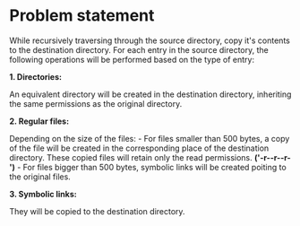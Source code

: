 # Problem statement

While recursively traversing through the source directory, copy it's contents to the destination directory. For each entry in the source directory, the following operations will be performed based on the type of entry:

**1. Directories:**

An equivalent directory will be created in the destination directory, inheriting the same permissions as the original directory.

**2. Regular files:**

Depending on the size of the files:
	- For files smaller than 500 bytes, a copy of the file will be created in the corresponding place of the destination directory. These copied files will retain only the read permissions. **('-r--r--r-')**
	- For files bigger than 500 bytes, symbolic links will be created poiting to the original files.

**3. Symbolic links:**

They will be copied to the destination directory.
